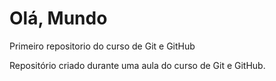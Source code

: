 # Olá, Mundo
 Primeiro repositorio do curso de Git e GitHub

 Repositório criado durante uma aula do curso de Git e GitHub.
